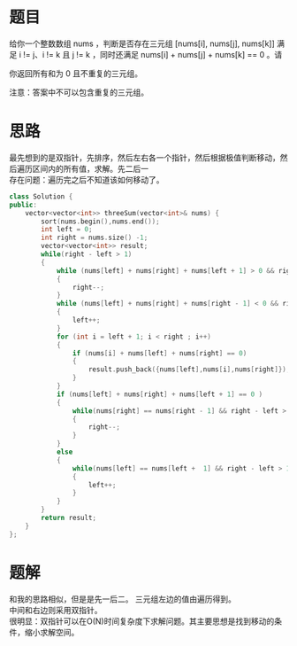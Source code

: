 # 题目
给你一个整数数组 nums ，判断是否存在三元组 [nums[i], nums[j], nums[k]] 满足 i != j、i != k 且 j != k ，同时还满足 nums[i] + nums[j] + nums[k] == 0 。请

你返回所有和为 0 且不重复的三元组。

注意：答案中不可以包含重复的三元组。

# 思路
最先想到的是双指针，先排序，然后左右各一个指针，然后根据极值判断移动，然后遍历区间内的所有值，求解。先二后一   
存在问题：遍历完之后不知道该如何移动了。
```c++
class Solution {
public:
    vector<vector<int>> threeSum(vector<int>& nums) {
        sort(nums.begin(),nums.end());
        int left = 0;
        int right = nums.size() -1;
        vector<vector<int>> result;
        while(right - left > 1)
        {
            while (nums[left] + nums[right] + nums[left + 1] > 0 && right - left > 1)
            {
                right--;
            }
            while (nums[left] + nums[right] + nums[right - 1] < 0 && right - left > 1)
            {
                left++;
            }
            for (int i = left + 1; i < right ; i++)
            {
                if (nums[i] + nums[left] + nums[right] == 0)
                {
                    result.push_back({nums[left],nums[i],nums[right]});
                }
            }
            if (nums[left] + nums[right] + nums[left + 1] == 0 )
            {
                while(nums[right] == nums[right - 1] && right - left > 1)
                {
                    right--;
                }
            }
            else
            {
                while(nums[left] == nums[left +  1] && right - left > 1)
                {
                    left++;
                }
            }
        }
        return result;
    }
};
```

# 题解
和我的思路相似，但是是先一后二。
三元组左边的值由遍历得到。      
中间和右边则采用双指针。   
很明显：双指针可以在O(N)时间复杂度下求解问题。其主要思想是找到移动的条件，缩小求解空间。
